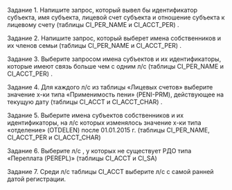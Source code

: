 Задание 1.
Напишите запрос, который вывел бы идентификатор субъекта, имя субъекта, лицевой счет
субъекта и отношение субъекта к лицевому счету (таблицы CI_PER_NAME и CI_ACCT_PER) .

Задание 2.
Напишите запрос, который выберет имена собственников и их членов семьи (таблицы
CI_PER_NAME и CI_ACCT_PER) .

Задание 3.
Выберите запросом имена субъектов и их идентификаторы, которые имеют связь больше чем с
одним л/с (таблицы CI_PER_NAME и CI_ACCT_PER) .

Задание 4.
Для каждого л/с из таблицы «Лицевых счетов» выберите значение х-ки типа «Применимость
пени» (PENI-PRM), действующее на текущую дату (таблицы CI_ACCT и CI_ACCT_CHAR) .

Задание 5.
Выберите имена субъектов собственников и их идентификаторы, на л/с которых изменялось
значение х-ки типа «отделение» (OTDELEN) после 01.01.2015 г. (таблицы CI_PER_NAME,
CI_ACCT_PER и CI_ACCT_CHAR)

Задание 6.
Выберите л/с , у которых не существует РДО типа «Переплата (PEREPL)» (таблицы CI_ACCT и CI_SA)

Задание 7.
Среди л/с таблицы CI_ACCT выберите л/с с самой ранней датой регистрации.
